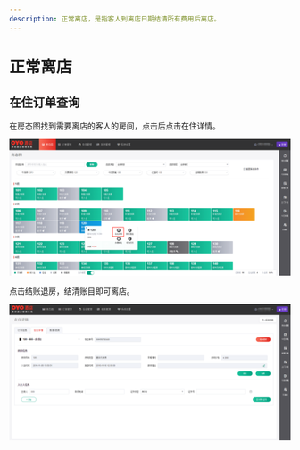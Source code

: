 ```yaml
---
description: 正常离店，是指客人到离店日期结清所有费用后离店。
---
```


# 正常离店

## 在住订单查询

在房态图找到需要离店的客人的房间，点击后点击在住详情。

![&#x70B9;&#x51FB;&#x5728;&#x4F4F;&#x8BE6;&#x60C5;&#xFF0C;&#x8FDB;&#x5165;&#x79BB;&#x5E97;&#x529E;&#x7406;](../../.gitbook/assets/image%20%2897%29.png)

  
点击结账退房，结清账目即可离店。

![&#x70B9;&#x51FB;&#x7ED3;&#x8D26;&#x9000;&#x623F;&#xFF0C;&#x5373;&#x53EF;&#x529E;&#x7406;&#x79BB;&#x5E97;](../../.gitbook/assets/image%20%2819%29.png)



